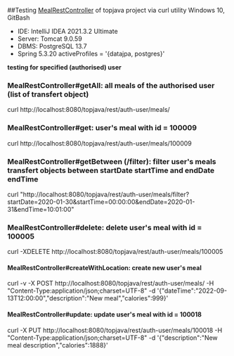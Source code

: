 ##Testing [MealRestController](src/main/java/ru/javawebinar/topjava/web/meal/MealRestController.java)  of topjava project via curl utility Windows 10, GitBash
- IDE: IntelliJ IDEA 2021.3.2 Ultimate
- Server: Tomcat 9.0.59
- DBMS: PostgreSQL 13.7
- Spring 5.3.20 activeProfiles = '{datajpa, postgres}'

**testing for specified (authorised) user**

### MealRestController#getAll: all meals of the authorised user (list of transfert object)
curl http://localhost:8080/topjava/rest/auth-user/meals/

### MealRestController#get: user's meal with id = 100009
curl http://localhost:8080/topjava/rest/auth-user/meals/100009

### MealRestController#getBetween (/filter): filter user's meals transfert objects between startDate startTime and endDate endTime
curl "http://localhost:8080/topjava/rest/auth-user/meals/filter?startDate=2020-01-30&startTime=00:00:00&endDate=2020-01-31&endTime=10:01:00"

### MealRestController#delete: delete user's meal with id = 100005
curl -XDELETE http://localhost:8080/topjava/rest/auth-user/meals/100005

#### MealRestController#createWithLocation: create new user's meal
curl -v -X POST http://localhost:8080/topjava/rest/auth-user/meals/ -H "Content-Type:application/json;charset=UTF-8" -d '{"dateTime":"2022-09-13T12:00:00","description":"New meal","calories":999}'

#### MealRestController#update: update user's meal with id = 100018
curl -X PUT http://localhost:8080/topjava/rest/auth-user/meals/100018 -H "Content-Type:application/json;charset=UTF-8" -d '{"description":"New meal description","calories":1888}'